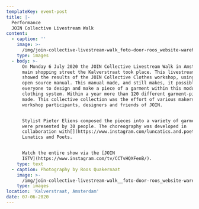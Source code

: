 ```yaml
---
templateKey: event-post
title: |-
  Performance
  JOIN Collective Livestream Walk
content:
  - caption: ''
    image: >-
      /img/join-collective-livestream-walk_foto-door-roos_website-warehouse-ready.jpg
    type: images
  - body: >-
      On Monday 6 July 2020 the JOIN Collective Livestream Walk in Amsterdam's
      main shopping street the Kalverstraat took place. This livestream walk
      showed the results of the JOIN Collective Clothes workshop, using the JOIN
      open source manual. This manual made, and still makes, it possible for
      everyone to design and make a piece of a garment within this modular
      clothing system. Within a year more than 120 different garment-pieces were
      made. This collective collection was the effort of various makers:
      workshop participants, designers and friends of JOIN. 


      Stylist Pieter Eliens composed the pieces into a variety of garments that
      were presented by 30 people. The choreography was developed in
      collaboration with[](https://www.instagram.com/luncatics.and.poets/)
      Lunatics and Poets. 


      Watch the entire show via the [JOIN
      IGTV](https://www.instagram.com/tv/CCTvHQXFenB/).
    type: text
  - caption: Photography by Roos Quakernaat
    image: >-
      /img/join-collective-livestream-walk__foto-door-roos_website-warehouse-ready.jpg
    type: images
location: 'Kalverstraat, Amsterdam'
date: 07-06-2020
---
```


